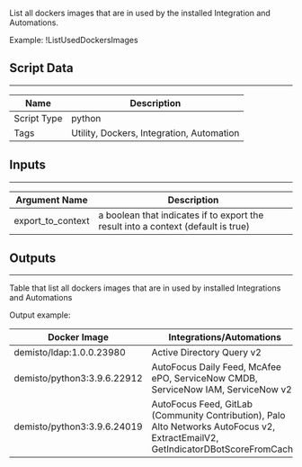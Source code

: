 List all dockers images that are in used by the installed Integration and Automations. 

Example: !ListUsedDockersImages

## Script Data
---

| **Name** | **Description** |
| --- | --- |
| Script Type | python |
| Tags | Utility, Dockers, Integration, Automation |


## Inputs
---

 **Argument Name** | **Description** |
| --- | --- |
|export_to_context | a boolean that indicates if to export the result into a context (default is true)

## Outputs
---
Table that list all dockers images that are in used by installed Integrations and Automations

Output example:

**Docker Image** | **Integrations/Automations** |
| --- | --- |
|demisto/ldap:1.0.0.23980 | Active Directory Query v2
|demisto/python3:3.9.6.22912| AutoFocus Daily Feed, McAfee ePO, ServiceNow CMDB, ServiceNow IAM, ServiceNow v2
|demisto/python3:3.9.6.24019| AutoFocus Feed, GitLab (Community Contribution), Palo Alto Networks AutoFocus v2, ExtractEmailV2, GetIndicatorDBotScoreFromCache


